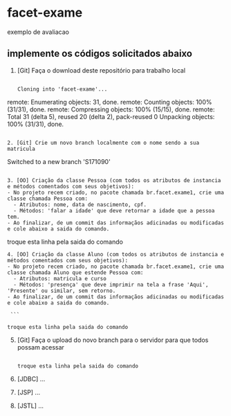 ﻿# facet-exame
exemplo de avaliacao

## implemente os códigos solicitados abaixo

1. [Git] Faça o download deste repositório para trabalho local

   ```
   
   Cloning into 'facet-exame'...
remote: Enumerating objects: 31, done.
remote: Counting objects: 100% (31/31), done.
remote: Compressing objects: 100% (15/15), done.
remote: Total 31 (delta 5), reused 20 (delta 2), pack-reused 0
Unpacking objects: 100% (31/31), done.
   
   ```

2. [Git] Crie um novo branch localmente com o nome sendo a sua matricula

   ```
   
   Switched to a new branch 'S171090'
   
   ```
   
3. [OO] Criação da classe Pessoa (com todos os atributos de instancia e métodos comentados com seus objetivos):
   - No projeto recem criado, no pacote chamada br.facet.exame1, crie uma classe chamada Pessoa com:
     - Atributos: nome, data de nascimento, cpf.
     - Métodos: 'falar a idade' que deve retornar a idade que a pessoa tem. 
   - Ao finalizar, de um commit das informaçãos adicinadas ou modificadas e cole abaixo a saida do comando.
   
   ```
   
   troque esta linha pela saida do comando
   
   ```
4. [OO] Criação da classe Aluno (com todos os atributos de instancia e métodos comentados com seus objetivos):
   - No projeto recem criado, no pacote chamada br.facet.exame1, crie uma classe chamada Aluno que estende Pessoa com:
     - Atributos: matricula e curso
     - Métodos: 'presença' que deve imprimir na tela a frase 'Aqui', 'Presente' ou similar, sem retorno.
   - Ao finalizar, de um commit das informaçãos adicinadas ou modificadas e cole abaixo a saida do comando.
   
    ```
   
   troque esta linha pela saida do comando
   
   ```

5. [Git] Faça o upload do novo branch para o servidor para que todos possam acessar

    ```
   
   troque esta linha pela saida do comando
   
   ```
6. [JDBC] ...

7. [JSP] ...

8. [JSTL] ...
